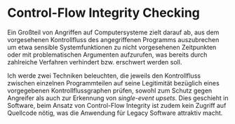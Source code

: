 <!-- vim:set ft=markdown: -->
# Control-Flow Integrity Checking #

Ein Großteil von Angriffen auf Computersysteme zielt darauf ab, aus dem
vorgesehenen Kontrollfluss des angegriffenen Programms auszubrechen um etwa
sensible Systemfunktionen zu nicht vorgesehenen Zeitpunkten oder mit
problematischen Argumenten aufzurufen, was bereits durch zahlreiche Verfahren
verhindert bzw. erschwert werden soll.

Ich werde zwei Techniken beleuchten, die jeweils den Kontrollfluss zwischen
einzelnen Programmteilen auf seine Legitimität bezüglich eines vorgegebenen
Kontrollflussgraphen prüfen, sowohl zum Schutz gegen Angreifer als auch zur
Erkennung von *single-event upsets*. Dies geschieht in Software, beim Ansatz
von Control-Flow Integrity ist zudem kein Zugriff auf Quellcode nötig, was die
Anwendung für Legacy Software attraktiv macht.
